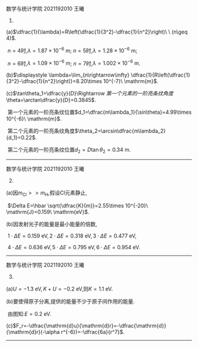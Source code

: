 数学与统计学院 2021192010 王曦

1.

(a)$\dfrac{1}{\lambda}=R\left(\dfrac{1}{3^2}-\dfrac{1}{n^2}\right)\ \ (n\geq 4)$.

​	$n=4$时,$\lambda=1.87\times 10^{-6}\ \mathrm{m}$; $n=5$时,$\lambda=1.28\times 10^{-6}\ \mathrm{m}$;

​	$n=6$时,$\lambda=1.09\times 10^{-6}\ \mathrm{m}$; $n=7$时,$\lambda=1.002\times 10^{-6}\ \mathrm{m}$.

(b)$\displaystyle \lambda=\lim_{n\rightarrow\infty} \dfrac{1}{R\left(\dfrac{1}{3^2}-\dfrac{1}{n^2}\right)}=8.20\times 10^{-7}\ \mathrm{m}$.

(c)$\tan\theta_1=\dfrac{y}{D}\Rightarrow $第一个元素的一阶亮条纹角度$\theta=\arctan\dfrac{y}{D}=0.3845$.

​	第一个元素的一阶亮条纹位置$d_1=\dfrac{m\lambda_1}{\sin\theta}=4.99\times 10^{-6}\ \mathrm{m}$.

​	第二个元素的一阶亮条纹角度$\theta_2=\arcsin\dfrac{m\lambda_2}{d_1}=0.22$.

​	第二个元素的一阶亮条纹位置$d_2=D\tan\theta_2=0.34\ \mathrm{m}$.

---

数学与统计学院 2021192010 王曦

2.

(a)因$m_{\mathrm{Cl}}>>m_{\mathrm{H}}$,假设$\mathrm{Cl}$元素静止,

​	$\Delta E=\hbar \sqrt{\dfrac{K}{m}}=2.55\times 10^{-20}\ \mathrm{J}=0.159\ \mathrm{eV}$.

(b)因发射光子的能量是最小能量的倍数,

​	$1\cdot \Delta E=0.159\ \mathrm{eV},2\cdot \Delta E=0.318\ \mathrm{eV},3\cdot \Delta E=0.477\ \mathrm{eV}$,

​	$4\cdot \Delta E=0.636\ \mathrm{eV},5\cdot \Delta E=0.795\ \mathrm{eV},6\cdot \Delta E=0.954\ \mathrm{eV}$.

---

数学与统计学院 2021192010 王曦

3.

(a)$U=-1.3\ \mathrm{eV},K+U=-0.2\ \mathrm{eV}$,则$K=1.1\ \mathrm{eV}$.

(b)要使得原子分离,提供的能量不少于原子间作用的能量.

​	由图知:$E=0.2\ \mathrm{eV}$.

(c)$F_r=-\dfrac{\mathrm{d}u}{\mathrm{d}r}=-\dfrac{\mathrm{d}}{\mathrm{d}r}(-\alpha r^{-6})=-\dfrac{6a}{r^7}$.

----

